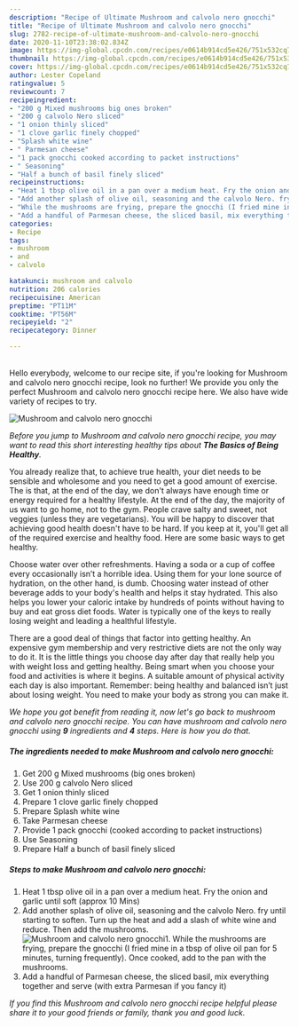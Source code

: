 ```yaml
---
description: "Recipe of Ultimate Mushroom and calvolo nero gnocchi"
title: "Recipe of Ultimate Mushroom and calvolo nero gnocchi"
slug: 2782-recipe-of-ultimate-mushroom-and-calvolo-nero-gnocchi
date: 2020-11-10T23:38:02.834Z
image: https://img-global.cpcdn.com/recipes/e0614b914cd5e426/751x532cq70/mushroom-and-calvolo-nero-gnocchi-recipe-main-photo.jpg
thumbnail: https://img-global.cpcdn.com/recipes/e0614b914cd5e426/751x532cq70/mushroom-and-calvolo-nero-gnocchi-recipe-main-photo.jpg
cover: https://img-global.cpcdn.com/recipes/e0614b914cd5e426/751x532cq70/mushroom-and-calvolo-nero-gnocchi-recipe-main-photo.jpg
author: Lester Copeland
ratingvalue: 5
reviewcount: 7
recipeingredient:
- "200 g Mixed mushrooms big ones broken"
- "200 g calvolo Nero sliced"
- "1 onion thinly sliced"
- "1 clove garlic finely chopped"
- "Splash white wine"
- " Parmesan cheese"
- "1 pack gnocchi cooked according to packet instructions"
- " Seasoning"
- "Half a bunch of basil finely sliced"
recipeinstructions:
- "Heat 1 tbsp olive oil in a pan over a medium heat. Fry the onion and garlic until soft (approx 10 Mins)"
- "Add another splash of olive oil, seasoning and the calvolo Nero. fry until starting to soften. Turn up the heat and add a slash of white wine and reduce. Then add the mushrooms."
- "While the mushrooms are frying, prepare the gnocchi (I fried mine in a tbsp of olive oil pan for 5 minutes, turning frequently). Once cooked, add to the pan with the mushrooms."
- "Add a handful of Parmesan cheese, the sliced basil, mix everything together and serve (with extra Parmesan if you fancy it)"
categories:
- Recipe
tags:
- mushroom
- and
- calvolo

katakunci: mushroom and calvolo 
nutrition: 206 calories
recipecuisine: American
preptime: "PT11M"
cooktime: "PT56M"
recipeyield: "2"
recipecategory: Dinner

---
```

<br>
Hello everybody, welcome to our recipe site, if you're looking for Mushroom and calvolo nero gnocchi recipe, look no further! We provide you only the perfect Mushroom and calvolo nero gnocchi recipe here. We also have wide variety of recipes to try.
<br>


![Mushroom and calvolo nero gnocchi](https://img-global.cpcdn.com/recipes/e0614b914cd5e426/751x532cq70/mushroom-and-calvolo-nero-gnocchi-recipe-main-photo.jpg)

<i>Before you jump to Mushroom and calvolo nero gnocchi recipe, you may want to read this short interesting healthy tips about <strong>The Basics of Being Healthy</strong>.</i>

You already realize that, to achieve true health, your diet needs to be sensible and wholesome and you need to get a good amount of exercise. The  is that, at the end of the day, we don't always have enough time or energy required for a healthy lifestyle. At the end of the day, the majority of us want to go home, not to the gym. People crave salty and sweet, not veggies (unless they are vegetarians). You will be happy to discover that achieving good health doesn't have to be hard. If you keep at it, you'll get all of the required exercise and healthy food. Here are some basic ways to get healthy.

Choose water over other refreshments. Having a soda or a cup of coffee every occasionally isn’t a horrible idea. Using them for your lone source of hydration, on the other hand, is dumb. Choosing water instead of other beverage adds to your body's health and helps it stay hydrated. This also helps you lower your caloric intake by hundreds of points without having to buy and eat gross diet foods. Water is typically one of the keys to really losing weight and leading a healthful lifestyle.

There are a good deal of things that factor into getting healthy. An expensive gym membership and very restrictive diets are not the only way to do it. It is the little things you choose day after day that really help you with weight loss and getting healthy. Being smart when you choose your food and activities is where it begins. A suitable amount of physical activity each day is also important. Remember: being healthy and balanced isn’t just about losing weight. You need to make your body as strong you can make it. 


<i>We hope you got benefit from reading it, now let's go back to mushroom and calvolo nero gnocchi recipe. You can have mushroom and calvolo nero gnocchi using <strong>9</strong> ingredients and <strong>4</strong> steps. Here is how you do that.
</i>

##### The ingredients needed to make Mushroom and calvolo nero gnocchi:

1. Get 200 g Mixed mushrooms (big ones broken)
1. Use 200 g calvolo Nero sliced
1. Get 1 onion thinly sliced
1. Prepare 1 clove garlic finely chopped
1. Prepare Splash white wine
1. Take  Parmesan cheese
1. Provide 1 pack gnocchi (cooked according to packet instructions)
1. Use  Seasoning
1. Prepare Half a bunch of basil finely sliced


##### Steps to make Mushroom and calvolo nero gnocchi:

1. Heat 1 tbsp olive oil in a pan over a medium heat. Fry the onion and garlic until soft (approx 10 Mins)
1. Add another splash of olive oil, seasoning and the calvolo Nero. fry until starting to soften. Turn up the heat and add a slash of white wine and reduce. Then add the mushrooms.
<img src="//assets-global.cpcdn.com/assets/icons/button_play-2c75c40dde080a61004c1f40b05d8f140eaff45d7e9e6481dc71c63d2e7c4909.png" alt="Mushroom and calvolo nero gnocchi">1. While the mushrooms are frying, prepare the gnocchi (I fried mine in a tbsp of olive oil pan for 5 minutes, turning frequently). Once cooked, add to the pan with the mushrooms.
1. Add a handful of Parmesan cheese, the sliced basil, mix everything together and serve (with extra Parmesan if you fancy it)


<i>If you find this Mushroom and calvolo nero gnocchi recipe helpful please share it to your good friends or family, thank you and good luck.</i>
